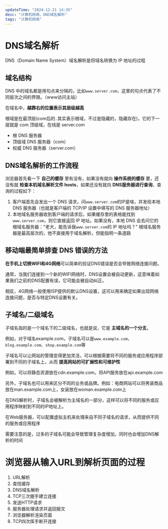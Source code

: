 ```yaml
---
updateTime: "2024-12-21 14:35"
desc: "计算机网络，DNS域名解析"
tags: "计算机网络"
---
```

# DNS域名解析

DNS（Domain Name System）域名解析是将域名转换为 IP 地址的过程

## 域名结构

DNS 中的域名都是用句点来分隔的，比如`www.server.com`，这里的句点代表了不同层次之间的界限。（www访问主站）

在域名中，**越靠右的位置表示其层级越高**

根域是在最顶层(com后的`.`其实表示根域，不过是隐藏的，隐藏存在)，它的下一层就是 com 顶级域，在线是 server.com

- 根 DNS 服务器
- 顶级域 DNS 服务器（com）
- 权威 DNS 服务器（server.com）

## DNS域名解析的工作流程

浏览器首先看一下 **自己的缓存** 里有没有，如果没有就向 **操作系统的缓存** 要，还没有就 **检查本机域名解析文件 hosts**，如果还没有就向 **DNS服务器进行查询**，查询的过程如下：

1. 客户端首先会发出一个 DNS 请求，问`www.server.com`的IP是啥，并发给本地 DNS 服务器（也就是客户端的 TCP/IP 设置中填写的 DNS 服务器地址）
2. 本地域名服务器收到客户端的请求后，如果缓存里的表格能找到`www.server.com`，则它直接返回 IP 地址。如果没有，本地 DNS 会去问它的根域名服务器："老大，能告诉我`www.server.com`的 IP 地址吗？" 根域名服务器是最高层次的，他不直接用于域名解析，但能指明一条道路

## 移动端最简单排查 DNS 错误的方法

**在手机上切换WIFI和4G网络**可以简单的验证DNS错误是否会导致网络连接问题。

通常，当我们连接到一个新的WIFI网络时，DNS设置会被自动更新，这意味着如果我们之前的DNS配置有误，它可能会被自动纠正。

相反，4G网络一般使用ISP提供的默认DNS设置，这可以用来确定如果出现网络连接问题，是否与特定DNS设置有关。



## 子域名/二级域名

子域名指的是一个域名下的二级域名，也就是说，它是 **主域名的一个分支**。

例如，对于域名example.com，子域名可以是`www.example.com`、`blog.example.com`、`shop.example.com`等

子域名可以让网站的管理变得更加灵活，可以根据需要将不同的服务或应用程序部署到不同的子域名上，从而 **提高网站的可扩展性和可维护性**

例如，可以将静态资源放在cdn.example.com，将API服务放在api.example.com

另外，子域名也可以用来区分不同的业务或品牌。例如：电商网站可以将男装商品放在man.example.com上，女装放在woman.example.com上

在DNS解析时，子域名会被解析为主域名的一部分，这样可以将不同的服务或应用程序映射到不同的IP地址上。

在Web服务器，可以配置虚拟主机来处理来自不同子域名的请求，从而提供不同的服务或应用程序

需要注意的是，过多的子域名可能会导致管理复杂度增加，同时也会增加DNS解析的时间

# 浏览器从输入URL到解析页面的过程

1. URL解析
2. 查找缓存
3. DNS域名解析
4. TCP三次握手建立连接
5. 发送HTTP请求
6. 服务器处理请求并返回报文
7. 浏览器解析渲染页面
8. TCP四次挥手断开连接